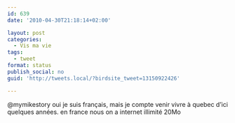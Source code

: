 ```yaml
---
id: 639
date: '2010-04-30T21:18:14+02:00'

layout: post
categories:
  - Vis ma vie
tags:
  - tweet
format: status
publish_social: no
guid: 'http://tweets.local/?birdsite_tweet=13150922426'

---
```


@mymikestory oui je suis français, mais je compte venir vivre à quebec d’ici quelques années. en france nous on a internet illimité 20Mo